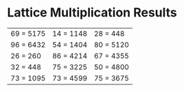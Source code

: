 # Lattice Multiplication Results

|   |   |   |
|---|---|---|
| 69 = 5175 | 14 = 1148 | 28 = 448 |
| 96 = 6432 | 54 = 1404 | 80 = 5120 |
| 26 = 260 | 86 = 4214 | 67 = 4355 |
| 32 = 448 | 75 = 3225 | 50 = 4800 |
| 73 = 1095 | 73 = 4599 | 75 = 3675 |
